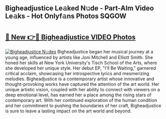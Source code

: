 ## Bigheadjustice Le𝚊ked N𝚞de - Part-AIm Video Le𝚊ks - Hot Onlyf𝚊ns Photos SQGOW

# <h2><a href="http://ab22888.deff.icu/?id=Bigheadjustice">🔗 New 👉🔴 Bigheadjustice VIDEO Photos</a></h2>

[![Bigheadjustice N𝚞des](https://i.imgur.com/rIISA9y.gif)](http://ab22888.deff.icu/?id=Bigheadjustice)
Bigheadjustice began her musical journey at a young age, influenced by artists like Joni Mitchell and Elliott Smith. She honed her skills at New York University's Tisch School of the Arts, where she developed her unique style. Her debut EP, "I'll Be Waiting," garnered critical acclaim, showcasing her introspective lyrics and mesmerizing melodies. Bigheadjustice is a contemporary artist whose innovative and thought-provoking works have captured the attention of the art world. Her unique artistic vision, coupled with her ability to connect with viewers on a deep emotional level, has earned her a place among the rising stars of contemporary art. With her continued exploration of the human condition and her commitment to pushing the boundaries of her craft, Bigheadjustice is sure to leave a lasting impact on the art world and beyond.
